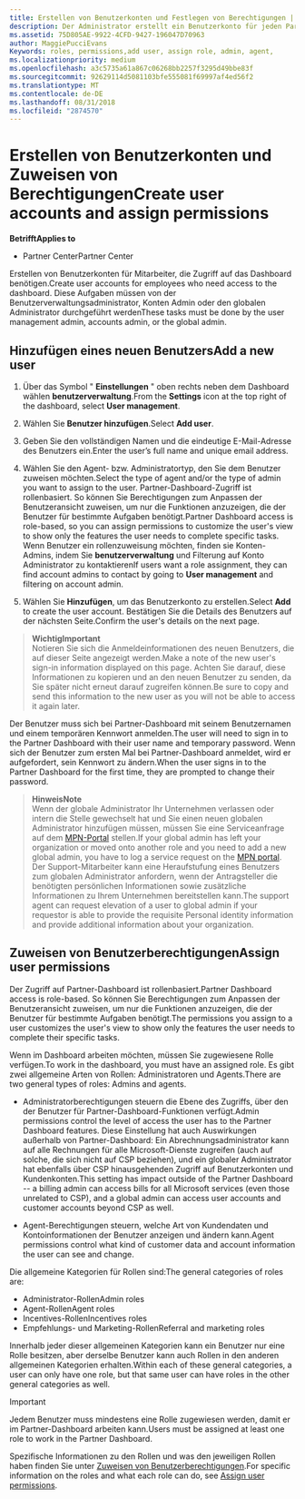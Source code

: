 ```yaml
---
title: Erstellen von Benutzerkonten und Festlegen von Berechtigungen | Partner Center
description: Der Administrator erstellt ein Benutzerkonto für jeden Partnermitarbeiter, der Zugriff auf Partner Center benötigt.
ms.assetid: 75D805AE-9922-4CFD-9427-196047D70963
author: MaggiePucciEvans
Keywords: roles, permissions,add user, assign role, admin, agent,
ms.localizationpriority: medium
ms.openlocfilehash: a3c5735a61a867c06268bb2257f3295d49bbe83f
ms.sourcegitcommit: 92629114d5081103bfe555081f69997af4ed56f2
ms.translationtype: MT
ms.contentlocale: de-DE
ms.lasthandoff: 08/31/2018
ms.locfileid: "2874570"
---
```

# <a name="create-user-accounts-and-assign-permissions"></a><span data-ttu-id="4df6a-103">Erstellen von Benutzerkonten und Zuweisen von Berechtigungen</span><span class="sxs-lookup"><span data-stu-id="4df6a-103">Create user accounts and assign permissions</span></span>

**<span data-ttu-id="4df6a-104">Betrifft</span><span class="sxs-lookup"><span data-stu-id="4df6a-104">Applies to</span></span>**

-  <span data-ttu-id="4df6a-105">Partner Center</span><span class="sxs-lookup"><span data-stu-id="4df6a-105">Partner Center</span></span>

<span data-ttu-id="4df6a-106">Erstellen von Benutzerkonten für Mitarbeiter, die Zugriff auf das Dashboard benötigen.</span><span class="sxs-lookup"><span data-stu-id="4df6a-106">Create user accounts for employees who need access to the dashboard.</span></span> <span data-ttu-id="4df6a-107">Diese Aufgaben müssen von der Benutzerverwaltungsadministrator, Konten Admin oder den globalen Administrator durchgeführt werden</span><span class="sxs-lookup"><span data-stu-id="4df6a-107">These tasks must be done by the user management admin, accounts admin, or the global admin.</span></span> 


## <a name="add-a-new-user"></a><span data-ttu-id="4df6a-108">Hinzufügen eines neuen Benutzers</span><span class="sxs-lookup"><span data-stu-id="4df6a-108">Add a new user</span></span>

1. <span data-ttu-id="4df6a-109">Über das Symbol " **Einstellungen** " oben rechts neben dem Dashboard wählen **benutzerverwaltung**.</span><span class="sxs-lookup"><span data-stu-id="4df6a-109">From the **Settings** icon at the top right of the dashboard, select **User management**.</span></span>

2.  <span data-ttu-id="4df6a-110">Wählen Sie **Benutzer hinzufügen**.</span><span class="sxs-lookup"><span data-stu-id="4df6a-110">Select **Add user**.</span></span>

3.  <span data-ttu-id="4df6a-111">Geben Sie den vollständigen Namen und die eindeutige E-Mail-Adresse des Benutzers ein.</span><span class="sxs-lookup"><span data-stu-id="4df6a-111">Enter the user’s full name and unique email address.</span></span>

4.  <span data-ttu-id="4df6a-112">Wählen Sie den Agent- bzw. Administratortyp, den Sie dem Benutzer zuweisen möchten.</span><span class="sxs-lookup"><span data-stu-id="4df6a-112">Select the type of agent and/or the type of admin you want to assign to the user.</span></span> <span data-ttu-id="4df6a-113">Partner-Dashboard-Zugriff ist rollenbasiert. So können Sie Berechtigungen zum Anpassen der Benutzeransicht zuweisen, um nur die Funktionen anzuzeigen, die der Benutzer für bestimmte Aufgaben benötigt.</span><span class="sxs-lookup"><span data-stu-id="4df6a-113">Partner Dashboard access is role-based, so you can assign permissions to customize the user's view to show only the features the user needs to complete specific tasks.</span></span>  <span data-ttu-id="4df6a-114">Wenn Benutzer ein rollenzuweisung möchten, finden sie Konten-Admins, indem Sie **benutzerverwaltung** und Filterung auf Konto Administrator zu kontaktieren</span><span class="sxs-lookup"><span data-stu-id="4df6a-114">If users want a role assignment, they can find account admins to contact by going to **User management** and filtering on account admin.</span></span>

5.  <span data-ttu-id="4df6a-115">Wählen Sie **Hinzufügen**, um das Benutzerkonto zu erstellen.</span><span class="sxs-lookup"><span data-stu-id="4df6a-115">Select **Add** to create the user account.</span></span> <span data-ttu-id="4df6a-116">Bestätigen Sie die Details des Benutzers auf der nächsten Seite.</span><span class="sxs-lookup"><span data-stu-id="4df6a-116">Confirm the user's details on the next page.</span></span>

>**<span data-ttu-id="4df6a-117">Wichtig</span><span class="sxs-lookup"><span data-stu-id="4df6a-117">Important</span></span>**<br>
<span data-ttu-id="4df6a-118">Notieren Sie sich die Anmeldeinformationen des neuen Benutzers, die auf dieser Seite angezeigt werden.</span><span class="sxs-lookup"><span data-stu-id="4df6a-118">Make a note of the new user's sign-in information displayed on this page.</span></span> <span data-ttu-id="4df6a-119">Achten Sie darauf, diese Informationen zu kopieren und an den neuen Benutzer zu senden, da Sie später nicht erneut darauf zugreifen können.</span><span class="sxs-lookup"><span data-stu-id="4df6a-119">Be sure to copy and send this information to the new user as you will not be able to access it again later.</span></span> 

<span data-ttu-id="4df6a-120">Der Benutzer muss sich bei Partner-Dashboard mit seinem Benutzernamen und einem temporären Kennwort anmelden.</span><span class="sxs-lookup"><span data-stu-id="4df6a-120">The user will need to sign in to the Partner Dashboard with their user name and temporary password.</span></span> <span data-ttu-id="4df6a-121">Wenn sich der Benutzer zum ersten Mal bei Partner-Dashboard anmeldet, wird er aufgefordert, sein Kennwort zu ändern.</span><span class="sxs-lookup"><span data-stu-id="4df6a-121">When the user signs in to the Partner Dashboard for the first time, they are prompted to change their password.</span></span> 

>**<span data-ttu-id="4df6a-122">Hinweis</span><span class="sxs-lookup"><span data-stu-id="4df6a-122">Note</span></span>**<br> <span data-ttu-id="4df6a-123">Wenn der globale Administrator Ihr Unternehmen verlassen oder intern die Stelle gewechselt hat und Sie einen neuen globalen Administrator hinzufügen müssen, müssen Sie eine Serviceanfrage auf dem [MPN-Portal](https://partner.microsoft.com/support) stellen.</span><span class="sxs-lookup"><span data-stu-id="4df6a-123">If your global admin has left your organization or moved onto another role and you need to add a new global admin, you have to log a service request on the [MPN portal](https://partner.microsoft.com/support).</span></span> <span data-ttu-id="4df6a-124">Der Support-Mitarbeiter kann eine Heraufstufung eines Benutzers zum globalen Administrator anfordern, wenn der Antragsteller die benötigten persönlichen Informationen sowie zusätzliche Informationen zu Ihrem Unternehmen bereitstellen kann.</span><span class="sxs-lookup"><span data-stu-id="4df6a-124">The support agent can request elevation of a user to global admin if your requestor is able to provide the requisite Personal identity information and provide additional information about your organization.</span></span>

## <a name="assign-user-permissions"></a><span data-ttu-id="4df6a-125">Zuweisen von Benutzerberechtigungen</span><span class="sxs-lookup"><span data-stu-id="4df6a-125">Assign user permissions</span></span>

<span data-ttu-id="4df6a-126">Der Zugriff auf Partner-Dashboard ist rollenbasiert.</span><span class="sxs-lookup"><span data-stu-id="4df6a-126">Partner Dashboard access is role-based.</span></span> <span data-ttu-id="4df6a-127">So können Sie Berechtigungen zum Anpassen der Benutzeransicht zuweisen, um nur die Funktionen anzuzeigen, die der Benutzer für bestimmte Aufgaben benötigt.</span><span class="sxs-lookup"><span data-stu-id="4df6a-127">The permissions you assign to a user customizes the user's view to show only the features the user needs to complete their specific tasks.</span></span> 

<span data-ttu-id="4df6a-128">Wenn im Dashboard arbeiten möchten, müssen Sie zugewiesene Rolle verfügen.</span><span class="sxs-lookup"><span data-stu-id="4df6a-128">To work in the dashboard, you must have an assigned role.</span></span>  <span data-ttu-id="4df6a-129">Es gibt zwei allgemeine Arten von Rollen: Administratoren und Agents.</span><span class="sxs-lookup"><span data-stu-id="4df6a-129">There are two general types of roles: Admins and agents.</span></span>

- <span data-ttu-id="4df6a-130">Administratorberechtigungen steuern die Ebene des Zugriffs, über den der Benutzer für Partner-Dashboard-Funktionen verfügt.</span><span class="sxs-lookup"><span data-stu-id="4df6a-130">Admin permissions control the level of access the user has to the Partner Dashboard features.</span></span> <span data-ttu-id="4df6a-131">Diese Einstellung hat auch Auswirkungen außerhalb von Partner-Dashboard: Ein Abrechnungsadministrator kann auf alle Rechnungen für alle Microsoft-Dienste zugreifen (auch auf solche, die sich nicht auf CSP beziehen), und ein globaler Administrator hat ebenfalls über CSP hinausgehenden Zugriff auf Benutzerkonten und Kundenkonten.</span><span class="sxs-lookup"><span data-stu-id="4df6a-131">This setting has impact outside of the Partner Dashboard -- a billing admin can access bills for all Microsoft services (even those unrelated to CSP), and a global admin can access user accounts and customer accounts beyond CSP as well.</span></span>

- <span data-ttu-id="4df6a-132">Agent-Berechtigungen steuern, welche Art von Kundendaten und Kontoinformationen der Benutzer anzeigen und ändern kann.</span><span class="sxs-lookup"><span data-stu-id="4df6a-132">Agent permissions control what kind of customer data and account information the user can see and change.</span></span>
    
<span data-ttu-id="4df6a-133">Die allgemeine Kategorien für Rollen sind:</span><span class="sxs-lookup"><span data-stu-id="4df6a-133">The general categories of roles are:</span></span> 
- <span data-ttu-id="4df6a-134">Administrator-Rollen</span><span class="sxs-lookup"><span data-stu-id="4df6a-134">Admin roles</span></span>
- <span data-ttu-id="4df6a-135">Agent-Rollen</span><span class="sxs-lookup"><span data-stu-id="4df6a-135">Agent roles</span></span>
- <span data-ttu-id="4df6a-136">Incentives-Rollen</span><span class="sxs-lookup"><span data-stu-id="4df6a-136">Incentives roles</span></span>
- <span data-ttu-id="4df6a-137">Empfehlungs- und Marketing-Rollen</span><span class="sxs-lookup"><span data-stu-id="4df6a-137">Referral and marketing roles</span></span>


<span data-ttu-id="4df6a-138">Innerhalb jeder dieser allgemeinen Kategorien kann ein Benutzer nur eine Rolle besitzen, aber derselbe Benutzer kann auch Rollen in den anderen allgemeinen Kategorien erhalten.</span><span class="sxs-lookup"><span data-stu-id="4df6a-138">Within each of these general categories, a user can only have one role, but that same user can have roles in the other general categories as well.</span></span> 

>[!Important]
><span data-ttu-id="4df6a-139">Jedem Benutzer muss mindestens eine Rolle zugewiesen werden, damit er im Partner-Dashboard arbeiten kann.</span><span class="sxs-lookup"><span data-stu-id="4df6a-139">Users must be assigned at least one role to work in the Partner Dashboard.</span></span>

<span data-ttu-id="4df6a-140">Spezifische Informationen zu den Rollen und was den jeweiligen Rollen haben finden Sie unter [Zuweisen von Benutzerberechtigungen](permissions-overview.md).</span><span class="sxs-lookup"><span data-stu-id="4df6a-140">For specific information on the roles and what each role can do, see [Assign user permissions](permissions-overview.md).</span></span>





